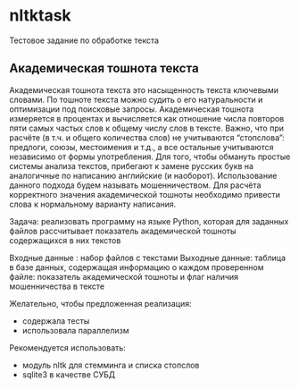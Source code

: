 # nltktask
Тестовое задание по обработке текста


## Академическая тошнота текста
Академическая тошнота текста это насыщенность текста ключевыми словами. По тошноте текста можно судить о его натуральности и оптимизации под поисковые запросы. Академическая тошнота измеряется в процентах и вычисляется как отношение числа повторов пяти самых частых слов к общему числу слов в тексте. Важно, что при расчёте (в т.ч. и общего количества слов) не учитываются “стопслова”: предлоги, союзы, местоимения и т.д., а все остальные учитываются независимо от формы употребления. Для того, чтобы обмануть простые системы анализа текстов, прибегают к замене русских букв на аналогичные по написанию английские (и наоборот). Использование данного подхода будем называть мошенничеством. Для расчёта корректного значения академической тошноты необходимо привести слова к нормальному варианту написания.     

Задача: реализовать программу на языке Python, которая для заданных файлов рассчитывает показатель академической тошноты содержащихся в них текстов

Входные данные : набор файлов с текстами
Выходные данные: таблица в базе данных, содержащая информацию о каждом проверенном файле: показатель академической тошноты и флаг наличия мошенничества в тексте

Желательно, чтобы предложенная реализация:
+ содержала тесты
+ использовала параллелизм      

Рекомендуется использовать:
+ модуль nltk для стемминга и списка стопслов
+ sqlite3 в качестве СУБД
